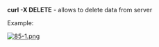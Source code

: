 


  
**curl -X DELETE** - allows to delete data from server  
  
Example:  
   
[![85-1.png](85-1.png)](image.png)